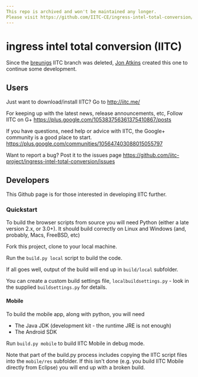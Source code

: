 ```yaml
---
This repo is archived and won't be maintained any longer.  
Please visit https://github.com/IITC-CE/ingress-intel-total-conversion/ for a maintained version of IITC.
---
```


ingress intel total conversion (IITC)
=====================================

Since the [breunigs](https://github.com/breunigs/ingress-intel-total-conversion) IITC branch was deleted,
[Jon Atkins](https://github.com/jonatkins) created this one to continue some development.

## Users

Just want to download/install IITC? Go to http://iitc.me/

For keeping up with the latest news, release announcements, etc, Follow IITC on G+
https://plus.google.com/105383756361375410867/posts

If you have questions, need help or advice with IITC, the Google+ community is a good place to start.
https://plus.google.com/communities/105647403088015055797

Want to report a bug? Post it to the issues page
https://github.com/iitc-project/ingress-intel-total-conversion/issues

## Developers

This Github page is for those interested in developing IITC further.

### Quickstart

To build the browser scripts from source you will need Python (either a late version 2.x, or 3.0+). It should
build correctly on Linux and Windows (and, probably, Macs, FreeBSD, etc)

Fork this project, clone to your local machine.

Run the `build.py local` script to build the code.

If all goes well, output of the build will end up in `build/local` subfolder.

You can create a custom build settings file, `localbuildsettings.py` - look in the supplied
`buildsettings.py` for details.

#### Mobile

To build the mobile app, along with python, you will need

- The Java JDK (development kit - the runtime JRE is not enough)
- The Android SDK

Run `build.py mobile` to build IITC Mobile in debug mode.

Note that part of the build.py process includes copying the IITC script files into the `mobile/res` subfolder.
If this isn't done (e.g. you build IITC Mobile directly from Eclipse) you will end up with a broken build.
